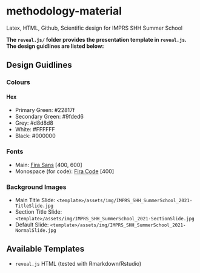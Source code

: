 # methodology-material

Latex, HTML, Github, Scientific design for IMPRS SHH Summer School

**The `reveal.js/` folder provides the presentation template in `reveal.js`. The design guidlines are listed below:** 

## Design Guidlines

### Colours

#### Hex

- Primary Green: #22817f 
- Secondary Green: #9fded6
- Grey: #d8d8d8
- White: #FFFFFF
- Black: #000000

### Fonts

- Main: [Fira Sans](https://fonts.google.com/specimen/Fira+Sans?query=Fira) [400, 600]
- Monospace (for code):  [Fira Code](https://fonts.google.com/specimen/Fira+Code?query=Fira) [400]

### Background Images

- Main Title Slide: `<template>/assets/img/IMPRS_SHH_SummerSchool_2021-TitleSlide.jpg` 
- Section Title Slide: `<template>/assets/img/IMPRS_SHH_SummerSchool_2021-SectionSlide.jpg`
- Default Slide: `<template>/assets/img/IMPRS_SHH_SummerSchool_2021-NormalSlide.jpg`

## Available Templates

- `reveal.js` HTML (tested with Rmarkdown/Rstudio)
